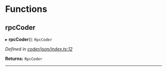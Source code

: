 

# Functions

<a id="rpccoder"></a>

##  rpcCoder

▸ **rpcCoder**(): `RpcCoder`

*Defined in [coder/json/index.ts:12](https://github.com/polkadot-js/api/blob/2b5169c/packages/rpc-provider/src/coder/json/index.ts#L12)*

**Returns:** `RpcCoder`

___

